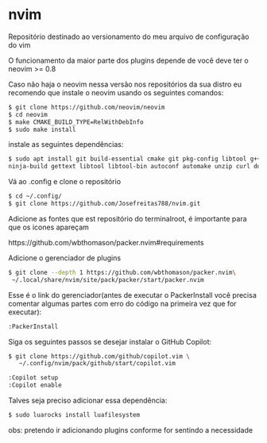 # nvim
Repositório destinado ao versionamento do meu arquivo de configuração do vim

O funcionamento da maior parte dos plugins depende de você deve ter o neovim >= 0.8

Caso não haja o neovim nessa versão nos repositórios da sua distro eu recomendo que instale o neovim usando os seguintes comandos:
```sh
$ git clone https://github.com/neovim/neovim
$ cd neovim
$ make CMAKE_BUILD_TYPE=RelWithDebInfo
$ sudo make install
```
<p>
instale as seguintes dependências:
  
```sh
$ sudo apt install git build-essential cmake git pkg-config libtool g++ libunibilium4 libunibilium-dev \
ninja-build gettext libtool libtool-bin autoconf automake unzip curl doxygen lua-term lua-term-dev luarocks
```
Vá ao .config e clone o repositório

```sh
$ cd ~/.config/
$ git clone https://github.com/Josefreitas788/nvim.git
```

Adicione as fontes que est repositório do terminalroot, é importante para que os icones apareçam
<p>
    https://github.com/wbthomason/packer.nvim#requirements
    <p>  

Adicione o gerenciador de plugins
```sh
$ git clone --depth 1 https://github.com/wbthomason/packer.nvim\
 ~/.local/share/nvim/site/pack/packer/start/packer.nvim
 ```

  
Esse é o link do gerenciador(antes de executar o PackerInstall você precisa comentar algumas partes com erro do código na primeira vez que for executar):
 
  ```sh
  :PackerInstall
 ```

Siga os seguintes passos se desejar instalar o GitHub Copilot:
```sh
$ git clone https://github.com/github/copilot.vim \
   ~/.config/nvim/pack/github/start/copilot.vim
 ```
 ```sh
:Copilot setup
:Copilot enable
 ```
 
Talves seja preciso adicionar essa dependência:
```sh
$ sudo luarocks install luafilesystem
```



obs: pretendo ir adicionando plugins conforme for sentindo a necessidade
